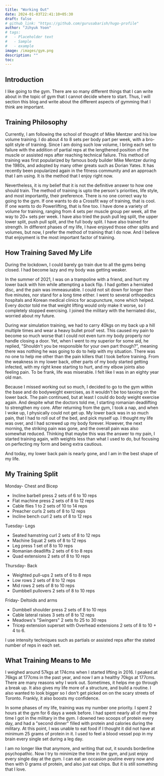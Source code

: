 ```yaml
---
title: "Working Out"
date: 2024-01-03T22:41:10+05:30
draft: false
# github_link: "https://github.com/gurusabarish/hugo-profile"
author: "Jihyuk Yoon"
# tags:
#   - Placeholder text
#   - Sample
#   - example
image: /images/gym.png
description: ""
toc: 
---
```

## Introduction
I like going to the gym. There are so many different things that I can write about in the topic of gym that I cannot decide where to start. Thus, I will section this blog and write about the different aspects of gymming that I think are important. 

## Training Philosophy
Currently, I am following the school of thought of Mike Mentzer and his low volume training. I do about 4 to 8 sets per body part per week, with a bro-split style of training. Since I am doing such low volume, I bring each set to failure with the addition of partial reps at the lengthened position of the muscle or assisted reps after reaching technical failure. This method of training was first popularized by famous body builder Mike Mentzer during the 1980s, and adopted by many other greats such as Dorian Yates. It has recently been popularized again in the fitness community and an approach that I am using. It is the method that I enjoy right now.

Nevertheless, it is my belief that it is not the definitive answer to how one should train. The method of training is upto the person's priorities, life style, and most importantly, their preference. There is no one correct way to going to the gym. If one wants to do a Crossfit way of training, that is cool. If one wants to do Powerlifting, that is fine too. I have done a variety of volume for training, ranging from 4 sets per muscle group per week, all the way to 20+ sets per week. I have also tried the push pull leg split, the upper lower split, push pull split, and the full body split. I have also trained for strength. In different phases of my life, I have enjoyed those other splits and volumes, but now, I prefer the method of training that I do now. And I believe that enjoyment is the most important factor of training. 

## How Training Saved My Life
During the lockdown, I could barely go train due to all the gyms being closed. I had become lazy and my body was getting weaker. 

In the summer of 2021, I was on a trampoline with a friend, and hurt my lower back with him while attempting a back flip. I had gotten a herniated disc, and the pain was immeasurable. I could not sit down for longer than five minutes, nor stand for a long time either. I went to several orthopedics hospitals and Korean medical clinics for acupuncture, none which helped. Every doctor told me that weight lifting would only make it worse, so I completely stopped exercising. I joined the military with the herniated disc, worried about my future. 

During war simulation training, we had to carry 40kgs on my back up a hill multiple times and wear a heavy bullet proof vest. This caused my pain to become so much worse that I could not even turn my body properly nor handle closing a door. Yet, when I went to my superior for some aid, he replied, "Shouldn't you be responsible for your own part though?", meaning there was nothing he was going to do to help with my situation. There was no one to help me other than the pain killers that I took before training. From the weakness in my lower back, other parts of my body started getting infected, with my right knee starting to hurt, and my elbow joints also feeling pain. To be frank, life was miserable. I felt like I was in an eighty year old man. 

Because I missed working out so much, I decided to go to the gym within the base and do bodyweight exercises, as it wouldn't be too taxxing on the lower back. The pain continued, but at least I could do body weight exercise again. And despite what the doctors told me, I starting romanian deadlifting to strengthen my core. After returning from the gym, I took a nap, and when I woke up, I physically could not get up. My lower back was in so much pain, that I had to roll out of the bed, and pick myself up. I thought my life was over, and I had screwed up my body forever. However, the next morning, the striking pain was gone, and the overall pain was also somewhat reduced. Thinking that maybe this was the answer to my pain, I started training again, with weights less than what I used to do, but focusing on perfecting my form and being extra cautious.

And today, my lower back pain is nearly gone, and I am in the best shape of my life. 


## My Training Split
Monday- Chest and Bicep
  - Incline barbell press 2 sets of 6 to 10 reps
  - Flat machine press 2 sets of 8 to 12 reps
  - Cable flies 1 to 2 sets of 10 to 14 reps
  - Preacher curls 2 sets of 8 to 12 reps
  - Incline bench curl 2 sets of 8 to 12 reps

Tuesday- Legs
  - Seated hamstring curl 2 sets of 8 to 12 reps
  - Machine Squat 2 sets of 8 to 12 reps
  - Leg press 1 set of 8 to 10 reps
  - Romanian deadlifts 2 sets of 6 to 8 reps
  - Quad extensions 2 sets of 8 to 10 reps

Thursday- Back
  - Weighted pull-ups 2 sets of 6 to 8 reps
  - Low rows 2 sets of 8 to 12 reps
  - Mid rows 2 sets of 8 to 10 reps
  - Dumbbell pullovers 2 sets of 8 to 10 reps

Friday- Deltoids and arms
  - Dumbbell shoulder press 2 sets of 8 to 10 reps
  - Cable lateral raises 3 sets of 8 to 12 reps
  - Meadows's "Swingers" 2 sets fo 25 to 30 reps
  - Tricep extension superset with Overhead extensions 2 sets of 8 to 10 + 4 to 6. 

I use intensity techniques such as partials or assisted reps after the stated number of reps in each set. 

## What Training Means to Me
I weighed around 57kgs at 174cms when I started lifting in 2016. I peaked at 76kgs at 177cms in the past year, and now I am a healthy 70kgs at 177cms. There are many reasons why I work out. Sometimes, it helps me go through a break up. It also gives my life more of a structure, and build a routine. I also wanted to look bigger so I don't get picked on on the scary streets of Toronto. Frankly, it also boosts my confidence. 

In some phases of my life, training was my number one priority. I spent 2 hours at the gym for 6 days a week before. I had spent nearly all of my free time I got in the military in the gym. I downed two scoops of protein every day, and had a "second dinner" filled with protein and calories during the military. At this point, I was unable to eat food if I thought it did not have at minimum 25 grams of protein in it. I used to feel a blood vessel pop in my brain every single set during a leg day. 

I am no longer like that anymore, and writing that out, it sounds borderline psychopathic. Now I try to minimize the time in the gym, and just enjoy every single day at the gym. I can eat an occasion poutine every now and then with 0 grams of protein, and also just eat chips. But it is still something that I love. 
